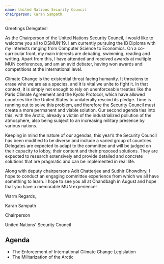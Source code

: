 ```yaml
---
name: United Nations Security Council
chairperson: Karan Sampath
---
```


Greetings Delegates!

As the Chairperson of the United Nations Security Council, I would like to welcome you all to DSMUN’19. I am currently pursuing the IB Diploma with my interests ranging from Computer Science to Economics. On a co-curricular front, my main interests are debating, swimming, reading and writing. Apart from this, I have attended and received awards at multiple MUN conferences, and am an avid debater, having won awards and competitions at the international level.

Climate Change is the existential threat facing humanity. It threatens to erase who we are as a species, and it is vital we unite to fight it. In that context, it is simply not enough to rely on unenforceable treaties like the Paris Climate Agreement and the Kyoto Protocol, which have allowed countries like the United States to unilaterally rescind its pledge. Time is running out to solve this problem, and therefore the Security Council must create a more permanent and viable solution. Our second agenda ties into this, with the Arctic, already a victim of the industrialized pollution of the atmosphere, also being subject to an increasing military presence by various nations.

Keeping in mind the nature of our agendas, this year’s the Security Council has been modified to be diverse and include a varied group of countries. Delegates are expected to adapt to the committee and will be judged on their capacity to lobby, their content and their proposed solutions. They are expected to research extensively and provide detailed and concrete solutions that are pragmatic and can be implemented in real life.

Along with deputy chairpersons Adit Chatterjee and Sudhir Chowdhry, I hope to conduct an engaging committee experience from which we all have something to learn. I hope to see you all at Chandbagh in August and hope that you have a memorable MUN experience!

Warm Regards,

Karan Sampath

Chairperson

United Nations' Security Council

## Agenda

- The Enforcement of International Climate Change Legislation
- The Militarization of the Arctic
